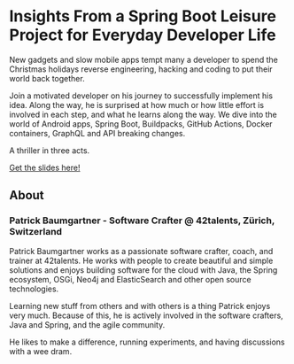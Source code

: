 # Insights From a Spring Boot Leisure Project for Everyday Developer Life

New gadgets and slow mobile apps tempt many a developer to spend the Christmas holidays reverse engineering, hacking and coding to put their world back together.

Join a motivated developer on his journey to successfully implement his idea. Along the way, he is surprised at how much or how little effort is involved in each step, and what he learns along the way. We dive into the world of Android apps, Spring Boot, Buildpacks, GitHub Actions, Docker containers, GraphQL and API breaking changes.

A thriller in three acts.

[Get the slides here!](insights-from-a-spring-boot-leisure-project.pdf)

## About

### Patrick Baumgartner - Software Crafter @ 42talents, Zürich, Switzerland

Patrick Baumgartner works as a passionate software crafter, coach, and trainer at 42talents. He works with people to create beautiful and simple solutions and enjoys building software for the cloud with Java, the Spring ecosystem, OSGi, Neo4j and ElasticSearch and other open source technologies.

Learning new stuff from others and with others is a thing Patrick enjoys very much. Because of this, he is actively involved in the software crafters, Java and Spring, and the agile community.

He likes to make a difference, running experiments, and having discussions with a wee dram.
